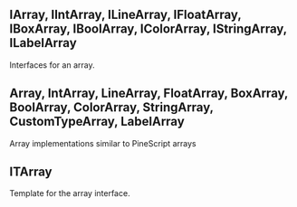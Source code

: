 ## IArray, IIntArray, ILineArray, IFloatArray, IBoxArray, IBoolArray, IColorArray, IStringArray, ILabelArray

Interfaces for an array.

## Array, IntArray, LineArray, FloatArray, BoxArray, BoolArray, ColorArray, StringArray, CustomTypeArray, LabelArray

Array implementations similar to PineScript arrays

## ITArray

Template for the array interface.